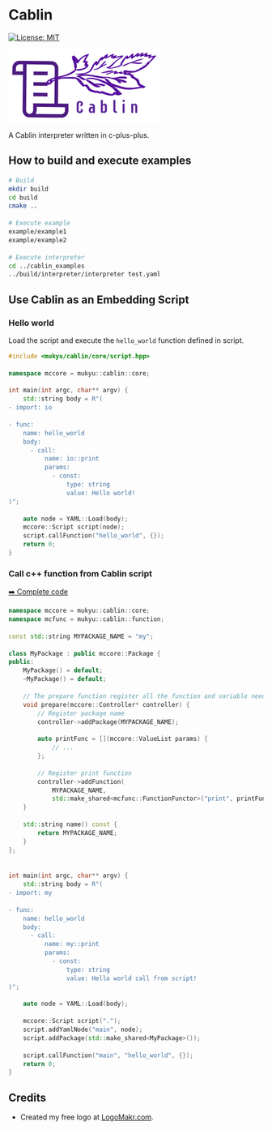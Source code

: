 # Cablin

[![License: MIT](https://img.shields.io/badge/License-MIT-blue.svg)](https://opensource.org/licenses/MIT)

![Cablin Logo](cablin.png)

A Cablin interpreter written in c-plus-plus.

## How to build and execute examples

```bash
# Build
mkdir build
cd build
cmake ..

# Execute example
example/example1
example/example2

# Execute interpreter
cd ../cablin_examples
../build/interpreter/interpreter test.yaml

```

## Use Cablin as an Embedding Script

### Hello world

Load the script and execute the `hello_world` function defined in script.

```cpp
#include <mukyu/cablin/core/script.hpp>

namespace mccore = mukyu::cablin::core;

int main(int argc, char** argv) {
    std::string body = R"(
- import: io

- func:
    name: hello_world
    body:
      - call:
          name: io::print
          params:
            - const:
                type: string
                value: Hello world!
)";

    auto node = YAML::Load(body);
    mccore::Script script(node);
    script.callFunction("hello_world", {});
    return 0;
}
```

### Call c++ function from Cablin script

[➡️ Complete code](example/example2.cpp)

```cpp
namespace mccore = mukyu::cablin::core;
namespace mcfunc = mukyu::cablin::function;

const std::string MYPACKAGE_NAME = "my";

class MyPackage : public mccore::Package {
public:
    MyPackage() = default;
    ~MyPackage() = default;

    // The prepare function register all the function and variable need in package
    void prepare(mccore::Controller* controller) {
        // Register package name
        controller->addPackage(MYPACKAGE_NAME);

        auto printFunc = [](mccore::ValueList params) {
            // ... 
        };
        
        // Register print function
        controller->addFunction(
            MYPACKAGE_NAME,
            std::make_shared<mcfunc::FunctionFunctor>("print", printFunc));
    }

    std::string name() const {
        return MYPACKAGE_NAME;
    }
};


int main(int argc, char** argv) {
    std::string body = R"(
- import: my

- func:
    name: hello_world
    body:
      - call:
          name: my::print
          params:
            - const:
                type: string
                value: Hello world call from script!
)";

    auto node = YAML::Load(body);

    mccore::Script script(".");
    script.addYamlNode("main", node);
    script.addPackage(std::make_shared<MyPackage>());

    script.callFunction("main", "hello_world", {});
    return 0;
}
```

## Credits

* Created my free logo at [LogoMakr.com](https://logomakr.com).
